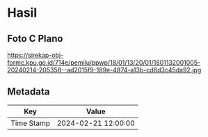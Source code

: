 # Hasil

## Foto C Plano

https://sirekap-obj-formc.kpu.go.id/714e/pemilu/ppwp/18/01/13/20/01/1801132001005-20240214-205358--ad2015f9-189e-4874-a13b-cd6d3c45da92.jpg


## Metadata

| Key        | Value               |
| ---------- | ------------------- |
| Time Stamp | 2024-02-21 12:00:00 |



